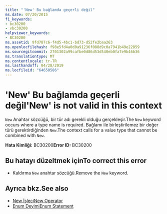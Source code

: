 ```yaml
---
title: "'New' Bu bağlamda geçerli değil"
ms.date: 07/20/2015
f1_keywords:
- bc30200
- vbc30200
helpviewer_keywords:
- BC30200
ms.assetid: 9fd787c6-f4d5-4bc1-bd73-d52fe2baa263
ms.openlocfilehash: f98e5fd4a0d0a91236f088d9c0a7941b49e22859
ms.sourcegitcommit: 2701302a99cafbe0d86d53d540eb0fa7e9b46b36
ms.translationtype: MT
ms.contentlocale: tr-TR
ms.lasthandoff: 04/28/2019
ms.locfileid: "64650586"
---
```

# <a name="new-is-not-valid-in-this-context"></a><span data-ttu-id="70fe3-102">'New' Bu bağlamda geçerli değil</span><span class="sxs-lookup"><span data-stu-id="70fe3-102">'New' is not valid in this context</span></span>
<span data-ttu-id="70fe3-103">`New` Anahtar sözcüğü, bir tür adı gerekli olduğu gerçekleşir.</span><span class="sxs-lookup"><span data-stu-id="70fe3-103">The `New` keyword occurs where a type name is required.</span></span> <span data-ttu-id="70fe3-104">Bağlamı ile birleştirilemez bir değer türü gerektirdiğinden `New`.</span><span class="sxs-lookup"><span data-stu-id="70fe3-104">The context calls for a value type that cannot be combined with `New`.</span></span>  
  
 <span data-ttu-id="70fe3-105">**Hata Kimliği:** BC30200</span><span class="sxs-lookup"><span data-stu-id="70fe3-105">**Error ID:** BC30200</span></span>  
  
## <a name="to-correct-this-error"></a><span data-ttu-id="70fe3-106">Bu hatayı düzeltmek için</span><span class="sxs-lookup"><span data-stu-id="70fe3-106">To correct this error</span></span>  
  
- <span data-ttu-id="70fe3-107">Kaldırma `New` anahtar sözcüğü.</span><span class="sxs-lookup"><span data-stu-id="70fe3-107">Remove the `New` keyword.</span></span>  
  
## <a name="see-also"></a><span data-ttu-id="70fe3-108">Ayrıca bkz.</span><span class="sxs-lookup"><span data-stu-id="70fe3-108">See also</span></span>

- [<span data-ttu-id="70fe3-109">New İşleci</span><span class="sxs-lookup"><span data-stu-id="70fe3-109">New Operator</span></span>](../../visual-basic/language-reference/operators/new-operator.md)
- [<span data-ttu-id="70fe3-110">Enum Deyimi</span><span class="sxs-lookup"><span data-stu-id="70fe3-110">Enum Statement</span></span>](../../visual-basic/language-reference/statements/enum-statement.md)
